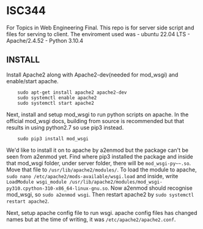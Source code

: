 # ISC344

For Topics in Web Engineering Final.
This repo is for server side script and files for serving to client.
The enviroment used was
    - ubuntu 22.04 LTS
    - Apache/2.4.52
    - Python 3.10.4

## INSTALL

Install Apache2 along with Apache2-dev(needed for mod_wsgi) and enable/start apache.
```
    sudo apt-get install apache2 apache2-dev
    sudo systemctl enable apache2
    sudo systemctl start apache2
```

Next, install and setup mod_wsgi to run python scripts on apache.
In the official mod_wsgi docs, building from source is recommended but that results in using python2.7 so use pip3 instead.
```
    sudo pip3 install mod_wsgi
```

We'd like to install it on to apache by a2enmod but the package can't be seen from a2enmod yet.
Find where pip3 installed the package and inside that mod_wsgi folder, under server folder, there will be `mod_wsgi-py~~.so`. Move that file to `/usr/lib/apache2/modules/`.
To load the module to apache, `sudo nano /etc/apache2/mods-available/wsgi.load` and inside, write `LoadModule wsgi_module /usr/lib/apache2/modules/mod_wsgi-py310.cpython-310-x86_64-linux-gnu.so`. Now a2enmod should recognise mod_wsgi, so `sudo a2enmod wsgi`. Then restart apache2 by `sudo systemctl restart apache2`.

Next, setup apache config file to run wsgi. apache config files has changed names but at the time of writing, it was `/etc/apache2/apache2.conf`.
